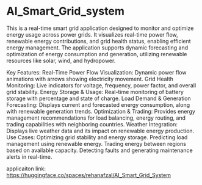 # AI_Smart_Grid_system

This is a real-time smart grid application designed to monitor and optimize energy usage across power grids. It visualizes real-time power flow, renewable energy contributions, and grid health status, enabling efficient energy management. The application supports dynamic forecasting and optimization of energy consumption and generation, utilizing renewable resources like solar, wind, and hydropower.

Key Features:
Real-Time Power Flow Visualization: Dynamic power flow animations with arrows showing electricity movement.
Grid Health Monitoring: Live indicators for voltage, frequency, power factor, and overall grid stability.
Energy Storage & Usage: Real-time monitoring of battery storage with percentage and state of charge.
Load Demand & Generation Forecasting: Displays current and forecasted energy consumption, along with renewable generation trends.
Optimization & Trading: Provides energy management recommendations for load balancing, energy routing, and trading capabilities with neighboring countries.
Weather Integration: Displays live weather data and its impact on renewable energy production.
Use Cases:
Optimizing grid stability and energy storage.
Predicting load management using renewable energy.
Trading energy between regions based on available capacity.
Detecting faults and generating maintenance alerts in real-time.


applicaiton link: 
https://huggingface.co/spaces/rehanafzal/AI_Smart_Grid_System
